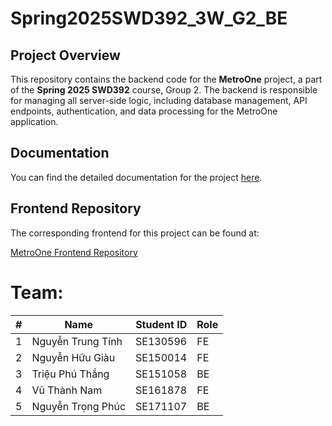# Spring2025SWD392_3W_G2_BE

## Project Overview

This repository contains the backend code for the **MetroOne** project, a part of the **Spring 2025 SWD392** course, Group 2. The backend is responsible for managing all server-side logic, including database management, API endpoints, authentication, and data processing for the MetroOne application.

## Documentation

You can find the detailed documentation for the project [here](https://drive.google.com/drive/folders/1grdhMgIRW7Qu9fWbUb-9g_zP4SqejrXe).

## Frontend Repository

The corresponding frontend for this project can be found at:

[MetroOne Frontend Repository](https://github.com/ntrongphuc1302/Spring2025SWD392_3W_G2_FE)

# Team:

| #  | Name               | Student ID | Role  |
|----|--------------------|------------|-------|
| 1  | Nguyễn Trung Tính  | SE130596   | FE    |
| 2  | Nguyễn Hữu Giàu    | SE150014   | FE    |
| 3  | Triệu Phú Thắng    | SE151058   | BE    |
| 4  | Vũ Thành Nam       | SE161878   | FE    |
| 5  | Nguyễn Trọng Phúc  | SE171107   | BE    |
